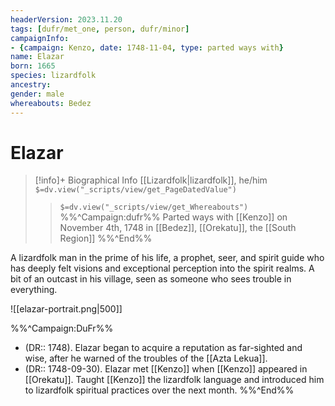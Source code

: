 ```yaml
---
headerVersion: 2023.11.20
tags: [dufr/met_one, person, dufr/minor]
campaignInfo: 
- {campaign: Kenzo, date: 1748-11-04, type: parted ways with}
name: Elazar
born: 1665
species: lizardfolk
ancestry:
gender: male
whereabouts: Bedez
---
```

# Elazar
>[!info]+ Biographical Info
> [[Lizardfolk|lizardfolk]], he/him
> `$=dv.view("_scripts/view/get_PageDatedValue")`
>> `$=dv.view("_scripts/view/get_Whereabouts")`
>> %%^Campaign:dufr%% Parted ways with [[Kenzo]] on November 4th, 1748 in [[Bedez]], [[Orekatu]], the [[South Region]] %%^End%%

A lizardfolk man in the prime of his life, a prophet, seer, and spirit guide who has deeply felt visions and exceptional perception into the spirit realms. A bit of an outcast in his village, seen as someone who sees trouble in everything.

![[elazar-portrait.png|500]]

%%^Campaign:DuFr%%
- (DR:: 1748). Elazar began to acquire a reputation as far-sighted and wise, after he warned of the troubles of the [[Azta Lekua]]. 
- (DR:: 1748-09-30). Elazar met [[Kenzo]] when [[Kenzo]] appeared in [[Orekatu]]. Taught [[Kenzo]] the lizardfolk language and introduced him to lizardfolk spiritual practices over the next month.
%%^End%%
